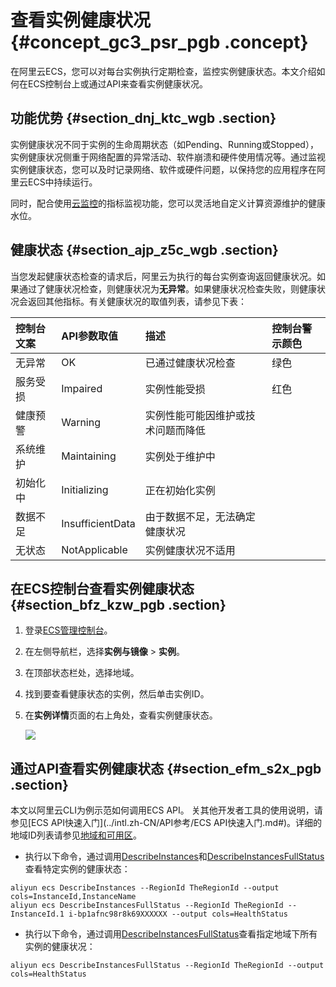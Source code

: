 # 查看实例健康状况 {#concept_gc3_psr_pgb .concept}

在阿里云ECS，您可以对每台实例执行定期检查，监控实例健康状态。本文介绍如何在ECS控制台上或通过API来查看实例健康状况。

## 功能优势 {#section_dnj_ktc_wgb .section}

实例健康状况不同于实例的生命周期状态（如Pending、Running或Stopped），实例健康状况侧重于网络配置的异常活动、软件崩溃和硬件使用情况等。通过监视实例健康状态，您可以及时记录网络、软件或硬件问题，以保持您的应用程序在阿里云ECS中持续运行。

同时，配合使用[云监控](../../../../../intl.zh-CN/产品简介/产品概述.md#)的指标监视功能，您可以灵活地自定义计算资源维护的健康水位。

## 健康状态 {#section_ajp_z5c_wgb .section}

当您发起健康状态检查的请求后，阿里云为执行的每台实例查询返回健康状况。如果通过了健康状况检查，则健康状况为**无异常**。如果健康状况检查失败，则健康状况会返回其他指标。有关健康状况的取值列表，请参见下表：

|控制台文案|API参数取值|描述|控制台警示颜色|
|:----|:------|:-|:------|
|无异常|OK|已通过健康状况检查|绿色|
|服务受损|Impaired|实例性能受损|红色|
|健康预警|Warning|实例性能可能因维护或技术问题而降低|
|系统维护|Maintaining|实例处于维护中|
|初始化中|Initializing|正在初始化实例|
|数据不足|InsufficientData|由于数据不足，无法确定健康状况|
|无状态|NotApplicable|实例健康状况不适用|

## 在ECS控制台查看实例健康状态 {#section_bfz_kzw_pgb .section}

1.  登录[ECS管理控制台](https://ecs.console.aliyun.com)。
2.  在左侧导航栏，选择**实例与镜像** \> **实例**。
3.  在顶部状态栏处，选择地域。
4.  找到要查看健康状态的实例，然后单击实例ID。
5.  在**实例详情**页面的右上角处，查看实例健康状态。

    ![](http://static-aliyun-doc.oss-cn-hangzhou.aliyuncs.com/assets/img/122606/156471763238356_zh-CN.png)


## 通过API查看实例健康状态 {#section_efm_s2x_pgb .section}

本文以阿里云CLI为例示范如何调用ECS API。 关其他开发者工具的使用说明，请参见[ECS API快速入门](../intl.zh-CN/API参考/ECS API快速入门.md#)。详细的地域ID列表请参见[地域和可用区](../../../../../intl.zh-CN/通用参考/地域和可用区.md#)。

-   执行以下命令，通过调用[DescribeInstances](../intl.zh-CN/API参考/实例/DescribeInstances.md#)和[DescribeInstancesFullStatus](../intl.zh-CN/API参考/系统事件/DescribeInstancesFullStatus.md#)查看特定实例的健康状态：

``` {#codeblock_t44_ctw_dcx}
aliyun ecs DescribeInstances --RegionId TheRegionId --output cols=InstanceId,InstanceName
aliyun ecs DescribeInstancesFullStatus --RegionId TheRegionId --InstanceId.1 i-bp1afnc98r8k69XXXXXX --output cols=HealthStatus
```

-   执行以下命令，通过调用[DescribeInstancesFullStatus](../intl.zh-CN/API参考/系统事件/DescribeInstancesFullStatus.md#)查看指定地域下所有实例的健康状况：

``` {#codeblock_028_rfo_qqk}
aliyun ecs DescribeInstancesFullStatus --RegionId TheRegionId --output cols=HealthStatus
```



